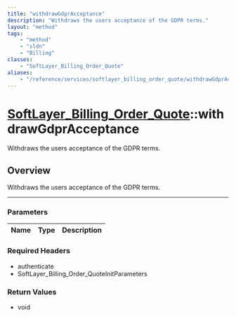 ```yaml
---
title: "withdrawGdprAcceptance"
description: "Withdraws the users acceptance of the GDPR terms."
layout: "method"
tags:
    - "method"
    - "sldn"
    - "Billing"
classes:
    - "SoftLayer_Billing_Order_Quote"
aliases:
    - "/reference/services/softlayer_billing_order_quote/withdrawGdprAcceptance"
---
```

# [SoftLayer_Billing_Order_Quote](/reference/services/SoftLayer_Billing_Order_Quote)::withdrawGdprAcceptance

Withdraws the users acceptance of the GDPR terms.


## Overview 
Withdraws the users acceptance of the GDPR terms. 

-----

### Parameters 
|Name | Type | Description |
| --- | --- | --- |


### Required Headers
* authenticate
* SoftLayer_Billing_Order_QuoteInitParameters


### Return Values
* void




